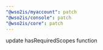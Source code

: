```yaml
---
"@wso2is/myaccount": patch
"@wso2is/console": patch
"@wso2is/core": patch
---
```


update hasRequiredScopes function
